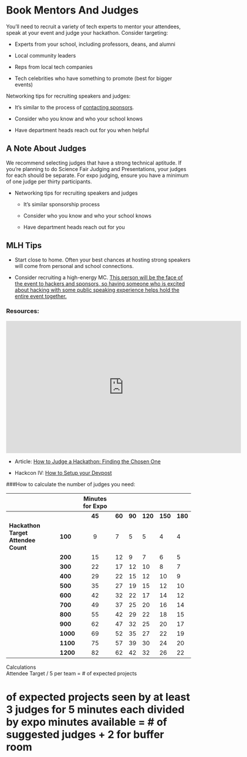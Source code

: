# Book Mentors And Judges

You’ll need to recruit a variety of tech experts to mentor your attendees, speak at your event and judge your hackathon. Consider targeting:

* Experts from your school, including professors, deans, and alumni

* Local community leaders

* Reps from local tech companies

* Tech celebrities who have something to promote (best for bigger events)

Networking tips for recruiting speakers and judges:

* It’s similar to the process of [contacting sponsors](https://guide.mlh.io/Organizer-Timeline/4-Months-Before/Sponsorship/Land-Sponsorships.html).

* Consider who you know and who your school knows

* Have department heads reach out for you when helpful

## A Note About Judges

We recommend selecting judges that have a strong technical aptitude. If you’re planning to do Science Fair Judging and Presentations, your judges for each should be separate. For expo judging, ensure you have a minimum of one judge per thirty participants.

* Networking tips for recruiting speakers and judges

    * It’s similar sponsorship process

    * Consider who you know and who your school knows

    * Have department heads reach out for you

## MLH Tips

* Start close to home. Often your best chances at hosting strong speakers will come from personal and school connections.

* Consider recruiting a high-energy MC. [This person will be the face of the event to hackers and sponsors, so having someone who is excited about hacking with some public speaking experience helps hold the entire event together.](http://news.mlh.io/how-to-throw-an-epic-hackathon-07-07-2014)

### Resources:

<iframe width="640" height="360" src="https://www.youtube.com/embed/Abhe2PavXyA" frameborder="0" allowfullscreen="allowfullscreen"></iframe>

* Article: [How to Judge a Hackathon: Finding the Chosen One](http://news.mlh.io/how-to-judge-a-hackathon-finding-the-chosen-one-05-15-2014)

* Hackcon IV: [How to Setup your Devpost](https://www.youtube.com/watch?v=E5EJb3l-pBQ&index=17&list=PLPDgudJ_VDUcS5ELB-_OZ3Zy5nn5iqvSi)



###How to calculate the number of judges you need:

|   |  | **Minutes for Expo** |  |  |  |  |  |
| --- | --- | :---: | --- | --- | --- | --- | --- |
|   |  | **45** | **60** | **90** | **120** | **150** | **180** |
|  **Hackathon Target Attendee Count** | **100** | 9 | 7 | 5 | 5 | 4 | 4 |
|   | **200** | 15 | 12 | 9 | 7 | 6 | 5 |
|   | **300** | 22 | 17 | 12 | 10 | 8 | 7 |
|   | **400** | 29 | 22 | 15 | 12 | 10 | 9 |
|   | **500** | 35 | 27 | 19 | 15 | 12 | 10 |
|   | **600** | 42 | 32 | 22 | 17 | 14 | 12 |
|   | **700** | 49 | 37 | 25 | 20 | 16 | 14 |
|   | **800** | 55 | 42 | 29 | 22 | 18 | 15 |
|   | **900** | 62 | 47 | 32 | 25 | 20 | 17 |
|   | **1000** | 69 | 52 | 35 | 27 | 22 | 19 |
|   | **1100** | 75 | 57 | 39 | 30 | 24 | 20 |
|   | **1200** | 82 | 62 | 42 | 32 | 26 | 22 |


Calculations							
Attendee Target / 5 per team = # of expected projects	
# of expected projects seen by at least 3 judges for 5 minutes each divided by expo minutes available = 						# of suggested judges + 2 for buffer room	
